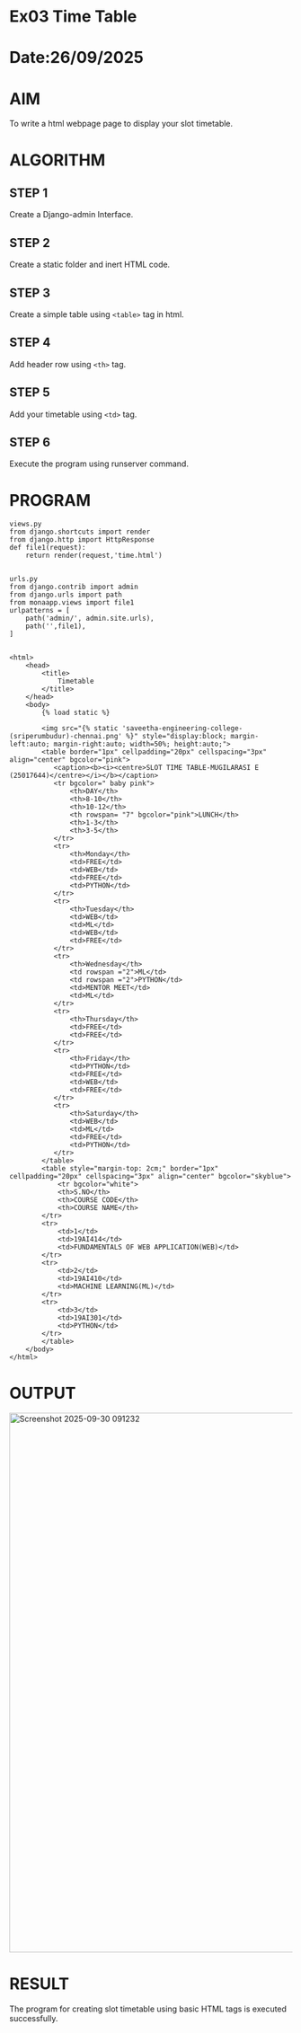 # Ex03 Time Table
# Date:26/09/2025
# AIM
To write a html webpage page to display your slot timetable.

# ALGORITHM
## STEP 1
Create a Django-admin Interface.

## STEP 2
Create a static folder and inert HTML code.

## STEP 3
Create a simple table using `<table>` tag in html.

## STEP 4
Add header row using `<th>` tag.

## STEP 5
Add your timetable using `<td>` tag.

## STEP 6
Execute the program using runserver command.

# PROGRAM
```
views.py
from django.shortcuts import render
from django.http import HttpResponse
def file1(request):
    return render(request,'time.html')


urls.py
from django.contrib import admin
from django.urls import path
from monaapp.views import file1
urlpatterns = [
    path('admin/', admin.site.urls),
    path('',file1),
]


<html>
    <head>
        <title>
            Timetable
        </title>
    </head>
    <body>
        {% load static %}

        <img src="{% static 'saveetha-engineering-college-(sriperumbudur)-chennai.png' %}" style="display:block; margin-left:auto; margin-right:auto; width=50%; height:auto;">
        <table border="1px" cellpadding="20px" cellspacing="3px" align="center" bgcolor="pink">
           <caption><b><i><centre>SLOT TIME TABLE-MUGILARASI E (25017644)</centre></i></b></caption>
           <tr bgcolor=" baby pink">
               <th>DAY</th>
               <th>8-10</th> 
               <th>10-12</th>
               <th rowspan= "7" bgcolor="pink">LUNCH</th>
               <th>1-3</th>
               <th>3-5</th>
           </tr>
           <tr>
               <th>Monday</th>
               <td>FREE</td>
               <td>WEB</td>
               <td>FREE</td>
               <td>PYTHON</td>
           </tr>
           <tr>
               <th>Tuesday</th>
               <td>WEB</td>
               <td>ML</td>
               <td>WEB</td>
               <td>FREE</td>
           </tr>
           <tr>
               <th>Wednesday</th>
               <td rowspan ="2">ML</td>
               <td rowspan ="2">PYTHON</td>
               <td>MENTOR MEET</td>
               <td>ML</td>
           </tr>
           <tr>
               <th>Thursday</th>
               <td>FREE</td>
               <td>FREE</td>
           </tr>
           <tr>
               <th>Friday</th>
               <td>PYTHON</td>
               <td>FREE</td>
               <td>WEB</td>
               <td>FREE</td>
           </tr>
           <tr>
               <th>Saturday</th>
               <td>WEB</td>
               <td>ML</td>
               <td>FREE</td>
               <td>PYTHON</td>
           </tr>
        </table>
        <table style="margin-top: 2cm;" border="1px" cellpadding="20px" cellspacing="3px" align="center" bgcolor="skyblue">
            <tr bgcolor="white">
            <th>S.NO</th>
            <th>COURSE CODE</th>
            <th>COURSE NAME</th>
        </tr>
        <tr>
            <td>1</td>
            <td>19AI414</td>
            <td>FUNDAMENTALS OF WEB APPLICATION(WEB)</td>
        </tr>
        <tr>
            <td>2</td>
            <td>19AI410</td>
            <td>MACHINE LEARNING(ML)</td>
        </tr>
        <tr>
            <td>3</td>
            <td>19AI301</td>
            <td>PYTHON</td>
        </tr>
        </table>
    </body>
</html>
```
# OUTPUT
<img width="1909" height="961" alt="Screenshot 2025-09-30 091232" src="https://github.com/user-attachments/assets/e2cc0927-ea05-4e2d-8b43-50cc89bc9fc5" />



# RESULT
The program for creating slot timetable using basic HTML tags is executed successfully.
